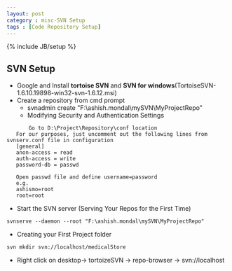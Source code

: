 ```yaml
---
layout: post
category : misc-SVN Setup
tags : [Code Repository Setup]
---
```

{% include JB/setup %}

## SVN Setup


* Google and Install **tortoise SVN** and **SVN for windows**(TortoiseSVN-1.6.10.19898-win32-svn-1.6.12.msi)
* Create a repository from cmd prompt
    * svnadmin create "F:\ashish.mondal\mySVN\MyProjectRepo"
    * Modifying Security and Authentication Settings
    
 ```
    	Go to D:\Project\Repository\conf location
	For our purposes, just uncomment out the following lines from svnserv.conf file in configuration
	[general]
	anon-access = read
	auth-access = write
	password-db = passwd
 ```
	
 ```
	Open passwd file and define username=password  
	e.g.  
	ashismo=root  
	root=root  
 ```
 
 
* Start the SVN server (Serving Your Repos for the First Time)
```
svnserve --daemon --root "F:\ashish.mondal\mySVN\MyProjectRepo"
```


* Creating your First Project folder

```
svn mkdir svn://localhost/medicalStore
```


* Right click on desktop-> tortoizeSVN -> repo-browser -> svn://localhost
